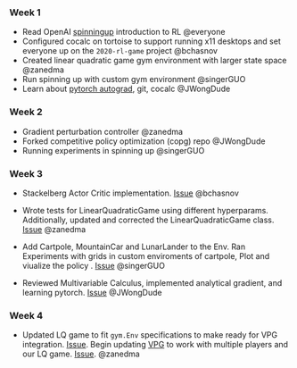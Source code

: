 
### Week 1
- Read OpenAI [spinningup](https://spinningup.openai.com/en/latest/spinningup) introduction to RL @everyone
- Configured cocalc on tortoise to support running x11 desktops and set everyone up on the `2020-rl-game` project @bchasnov
- Created linear quadratic game gym environment with larger state space @zanedma 
- Run spinning up with custom gym environment @singerGUO
- Learn about [pytorch autograd](https://pytorch.org/tutorials/beginner/blitz/autograd_tutorial.html), git, cocalc @JWongDude

### Week 2
- Gradient perturbation controller @zanedma
- Forked competitive policy optimization (copg) repo @JWongDude
- Running experiments in spinning up @singerGUO

### Week 3
- Stackelberg Actor Critic implementation. [Issue](https://github.com/bchasnov/stackgrad/issues/3) @bchasnov
- Wrote tests for LinearQuadraticGame using different hyperparams. Additionally, updated and corrected the     LinearQuadraticGame class. [Issue](https://github.com/bchasnov/stackgrad/issues/1) @zanedma

- Add Cartpole, MountainCar and LunarLander to the Env. Ran Experiments with grids in custom enviroments of cartpole, Plot and viualize the policy 
. [Issue](https://github.com/singerGUO/gym_multiagent_control/issues/1) @singerGUO
- Reviewed Multivariable Calculus, implemented analytical gradient, and learning pytorch. [Issue](https://github.com/bchasnov/stackgrad/issues/2) @JWongDude

### Week 4
- Updated LQ game to fit `gym.Env` specifications to make ready for VPG integration. [Issue](https://github.com/zanedma/reinforcement_lqgame/issues/2). Begin updating [VPG](https://github.com/bchasnov/spinningup/blob/master/spinup/algos/pytorch/vpg/vp.py) to work with multiple players and our LQ game. [Issue](https://github.com/zanedma/reinforcement_lqgame/issues/1). @zanedma
